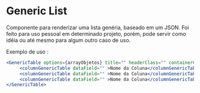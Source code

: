 # Generic List
Componente para renderizar uma lista genéria, baseado em um JSON. Foi feito para uso pessoal em determinado projeto, porém, 
pode servir como idéia ou até mesmo para algum outro caso de uso.


Exemplo de uso : 

```jsx
<GenericTable options={arrayObjetos} title="" headerClass="" containerClass="">            
     <columnGenericTable dataField="" >Nome da Coluna</columnGenericTable>
     <columnGenericTable dataField="" >Nome da Coluna</columnGenericTable>
     <columnGenericTable dataField="" >Nome da Coluna</columnGenericTable>
</GenericTable>

```

